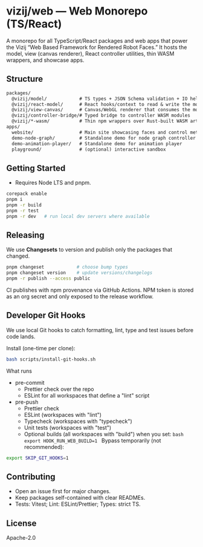# vizij/web — Web Monorepo (TS/React)

A monorepo for all TypeScript/React packages and web apps that power the Vizij “Web Based Framework for Rendered Robot Faces.”
It hosts the model, view (canvas renderer), React controller utilities, thin WASM wrappers, and showcase apps.

## Structure

```txt
packages/
  @vizij/model/            # TS types + JSON Schema validation + IO helpers
  @vizij/react-model/      # React hooks/context to read & write the model
  @vizij/view-canvas/      # Canvas/WebGL renderer that consumes the model
  @vizij/controller-bridge/# Typed bridge to controller WASM modules
  @vizij/*-wasm/           # Thin npm wrappers over Rust-built WASM artifacts
apps/
  website/                 # Main site showcasing faces and control methods
  demo-node-graph/         # Standalone demo for node graph controller
  demo-animation-player/   # Standalone demo for animation player
  playground/              # (optional) interactive sandbox
```

## Getting Started

- Requires Node LTS and pnpm.

```bash
corepack enable
pnpm i
pnpm -r build
pnpm -r test
pnpm -r dev   # run local dev servers where available
```

## Releasing

We use **Changesets** to version and publish only the packages that changed.

```bash
pnpm changeset            # choose bump types
pnpm changeset version    # update versions/changelogs
pnpm -r publish --access public
```

CI publishes with npm provenance via GitHub Actions. NPM token is stored as an org secret and only exposed to the release workflow.

## Developer Git Hooks

We use local Git hooks to catch formatting, lint, type and test issues before code lands.

Install (one-time per clone):

```bash
bash scripts/install-git-hooks.sh
```

What runs

- pre-commit
  - Prettier check over the repo
  - ESLint for all workspaces that define a "lint" script
- pre-push
  - Prettier check
  - ESLint (workspaces with "lint")
  - Typecheck (workspaces with "typecheck")
  - Unit tests (workspaces with "test")
  - Optional builds (all workspaces with "build") when you set:
    `bash
export HOOK_RUN_WEB_BUILD=1
`
    Bypass temporarily (not recommended):

```bash
export SKIP_GIT_HOOKS=1
```

## Contributing

- Open an issue first for major changes.
- Keep packages self-contained with clear READMEs.
- Tests: Vitest; Lint: ESLint/Prettier; Types: strict TS.

## License

Apache-2.0
